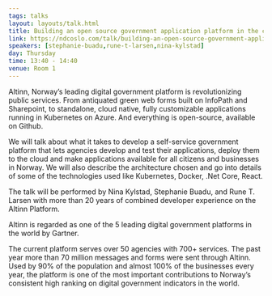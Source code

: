```yaml
---
tags: talks
layout: layouts/talk.html
title: Building an open source government application platform in the cloud
link: https://ndcoslo.com/talk/building-an-open-source-government-application-platform-in-the-cloud/
speakers: [stephanie-buadu,rune-t-larsen,nina-kylstad]
day: Thursday
time: 13:40 - 14:40
venue: Room 1
---
```

Altinn, Norway’s leading digital government platform is revolutionizing public services. From antiquated green web forms built on InfoPath and Sharepoint, to standalone, cloud native, fully customizable applications running in Kubernetes on Azure. And everything is open-source, available on Github.

We will talk about what it takes to develop a self-service government platform that lets agencies develop and test their applications, deploy them to the cloud and make applications available for all citizens and businesses in Norway. We will also describe the architecture chosen and go into details of some of
the technologies used like Kubernetes, Docker, .Net Core, React.

The talk will be performed by Nina Kylstad, Stephanie Buadu, and Rune T. Larsen with more than 20 years of combined developer experience on the Altinn Platform.

Altinn is regarded as one of the 5 leading digital government platforms in the world by Gartner.

The current platform serves over 50 agencies with 700+ services. The past year more than 70 million messages and forms were sent through Altinn. Used by 90% of the population and almost 100% of the businesses every year, the platform is one of the most important contributions to Norway’s consistent high ranking on digital government indicators in the world.